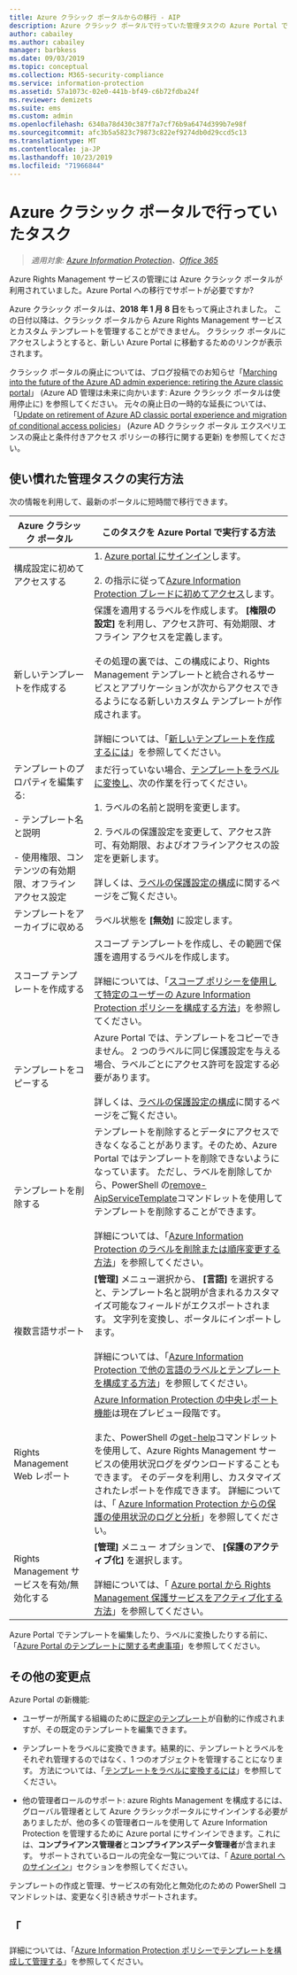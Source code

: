 ```yaml
---
title: Azure クラシック ポータルからの移行 - AIP
description: Azure クラシック ポータルで行っていた管理タスクの Azure Portal での操作に関する概要
author: cabailey
ms.author: cabailey
manager: barbkess
ms.date: 09/03/2019
ms.topic: conceptual
ms.collection: M365-security-compliance
ms.service: information-protection
ms.assetid: 57a1073c-02e0-441b-bf49-c6b72fdba24f
ms.reviewer: demizets
ms.suite: ems
ms.custom: admin
ms.openlocfilehash: 6340a78d430c387f7a7cf76b9a6474d399b7e98f
ms.sourcegitcommit: afc3b5a5823c79873c822ef9274db0d29ccd5c13
ms.translationtype: MT
ms.contentlocale: ja-JP
ms.lasthandoff: 10/23/2019
ms.locfileid: "71966844"
---
```

# <a name="tasks-that-you-used-to-do-with-the-azure-classic-portal"></a>Azure クラシック ポータルで行っていたタスク

>*適用対象: [Azure Information Protection](https://azure.microsoft.com/pricing/details/information-protection)、[Office 365](https://download.microsoft.com/download/E/C/F/ECF42E71-4EC0-48FF-AA00-577AC14D5B5C/Azure_Information_Protection_licensing_datasheet_EN-US.pdf)*

Azure Rights Management サービスの管理には Azure クラシック ポータルが利用されていました。Azure Portal への移行でサポートが必要ですか?

Azure クラシック ポータルは、**2018 年 1 月 8 日**をもって廃止されました。 この日付以降は、クラシック ポータルから Azure Rights Management サービスとカスタム テンプレートを管理することができません。 クラシック ポータルにアクセスしようとすると、新しい Azure Portal に移動するためのリンクが表示されます。

クラシック ポータルの廃止については、ブログ投稿でのお知らせ「[Marching into the future of the Azure AD admin experience: retiring the Azure classic portal](https://cloudblogs.microsoft.com/enterprisemobility/2017/09/18/marching-into-the-future-of-the-azure-ad-admin-experience-retiring-the-azure-classic-portal/)」 (Azure AD 管理は未来に向かいます: Azure クラシック ポータルは使用停止に) を参照してください。 元々の廃止日の一時的な延長については、「[Update on retirement of Azure AD classic portal experience and migration of conditional access policies](https://cloudblogs.microsoft.com/enterprisemobility/2017/11/29/update-on-retirement-of-azure-ad-classic-portal-experience-and-migration-of-conditional-access-policies/)」 (Azure AD クラシック ポータル エクスペリエンスの廃止と条件付きアクセス ポリシーの移行に関する更新) を参照してください。

## <a name="how-to-do-your-familiar-admin-tasks"></a>使い慣れた管理タスクの実行方法

次の情報を利用して、最新のポータルに短時間で移行できます。

|Azure クラシック ポータル|このタスクを Azure Portal で実行する方法
|-----------|--------------------|
|構成設定に初めてアクセスする|1. [Azure portal にサインイン](configure-policy.md#signing-in-to-the-azure-portal)します。<br /><br />2. の指示に従って[Azure Information Protection ブレードに初めてアクセス](configure-policy.md#to-access-the-azure-information-protection-blade-for-the-first-time)します。
|新しいテンプレートを作成する|保護を適用するラベルを作成します。 **[権限の設定]** を利用し、アクセス許可、有効期限、オフライン アクセスを定義します。 <br /><br />その処理の裏では、この構成により、Rights Management テンプレートと統合されるサービスとアプリケーションが次からアクセスできるようになる新しいカスタム テンプレートが作成されます。<br /><br />詳細については、「[新しいテンプレートを作成するには](configure-policy-templates.md#to-create-a-new-template)」を参照してください。
|テンプレートのプロパティを編集する: <br /><br />- テンプレート名と説明<br /><br />- 使用権限、コンテンツの有効期限、オフライン アクセス設定|まだ行っていない場合、[テンプレートをラベルに変換し](configure-policy-templates.md#to-convert-templates-to-labels)、次の作業を行ってください。<br /><br />1. ラベルの名前と説明を変更します。<br /><br />2. ラベルの保護設定を変更して、アクセス許可、有効期限、およびオフラインアクセスの設定を更新します。<br /><br />詳しくは、[ラベルの保護設定の構成](configure-policy-protection.md#to-configure-a-label-for-protection-settings)に関するページをご覧ください。
|テンプレートをアーカイブに収める|ラベル状態を **[無効]** に設定します。
|スコープ テンプレートを作成する|スコープ テンプレートを作成し、その範囲で保護を適用するラベルを作成します。 <br /><br />詳細については、「[スコープ ポリシーを使用して特定のユーザーの Azure Information Protection ポリシーを構成する方法](configure-policy-scope.md)」を参照してください。
|テンプレートをコピーする|Azure Portal では、テンプレートをコピーできません。 2 つのラベルに同じ保護設定を与える場合、ラベルごとにアクセス許可を設定する必要があります。 <br /><br />詳しくは、[ラベルの保護設定の構成](configure-policy-protection.md#to-configure-a-label-for-protection-settings)に関するページをご覧ください。
|テンプレートを削除する|テンプレートを削除するとデータにアクセスできなくなることがあります。そのため、Azure Portal ではテンプレートを削除できないようになっています。 ただし、ラベルを削除してから、PowerShell の[remove-AipServiceTemplate](/powershell/module/aipservice/remove-aipservicetemplate)コマンドレットを使用してテンプレートを削除することができます。 <br /><br />詳細については、「[Azure Information Protection のラベルを削除または順序変更する方法](configure-policy-delete-reorder.md)」を参照してください。
|複数言語サポート|**[管理]** メニュー選択から、 **[言語]** を選択すると、テンプレート名と説明が含まれるカスタマイズ可能なフィールドがエクスポートされます。 文字列を変換し、ポータルにインポートします。 <br /><br />詳細については、「[Azure Information Protection で他の言語のラベルとテンプレートを構成する方法](configure-policy-languages.md)」を参照してください。
|Rights Management Web レポート|[Azure Information Protection の中央レポート機能](reports-aip.md)は現在プレビュー段階です。<br /><br />また、PowerShell の[get-help](/powershell/module/aipservice/get-aipserviceuserlog)コマンドレットを使用して、Azure Rights Management サービスの使用状況ログをダウンロードすることもできます。 そのデータを利用し、カスタマイズされたレポートを作成できます。 詳細については、「 [Azure Information Protection からの保護の使用状況のログと分析](log-analyze-usage.md)」を参照してください。
|Rights Management サービスを有効/無効化する|**[管理]** メニュー オプションで、 **[保護のアクティブ化]** を選択します。<br /><br />詳細については、「 [Azure portal から Rights Management 保護サービスをアクティブ化する方法](activate-azure.md)」を参照してください。

Azure Portal でテンプレートを編集したり、ラベルに変換したりする前に、「[Azure Portal のテンプレートに関する考慮事項](configure-policy-templates.md#considerations-for-templates-in-the-azure-portal)」を参照してください。


## <a name="what-else-has-changed"></a>その他の変更点

Azure Portal の新機能:

- ユーザーが所属する組織のために[既定のテンプレート](configure-policy-templates.md#default-templates)が自動的に作成されますが、その既定のテンプレートを編集できます。

- テンプレートをラベルに変換できます。結果的に、テンプレートとラベルをそれぞれ管理するのではなく、1 つのオブジェクトを管理することになります。 方法については、「[テンプレートをラベルに変換するには](configure-policy-templates.md#to-convert-templates-to-labels)」を参照してください。

- 他の管理者ロールのサポート: azure Rights Management を構成するには、グローバル管理者として Azure クラシックポータルにサインインする必要がありましたが、他の多くの管理者ロールを使用して Azure Information Protection を管理するために Azure portal にサインインできます。これには、**コンプライアンス管理者**と**コンプライアンスデータ管理者**が含まれます。 サポートされているロールの完全な一覧については、「 [Azure portal へのサインイン](configure-policy.md#signing-in-to-the-azure-portal)」セクションを参照してください。

テンプレートの作成と管理、サービスの有効化と無効化のための PowerShell コマンドレットは、変更なく引き続きサポートされます。

## <a name="see-also"></a>「
詳細については、「[Azure Information Protection ポリシーでテンプレートを構成して管理する](configure-policy-templates.md)」を参照してください。

